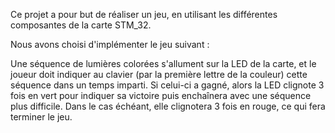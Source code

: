 Ce projet a pour but de réaliser un jeu, en utilisant les différentes composantes de la carte STM_32.

Nous avons choisi d'implémenter le jeu suivant : 

Une séquence de lumières colorées s'allument sur la LED de la carte, et le joueur doit 
indiquer au clavier (par la première lettre de la couleur) cette séquence dans un temps imparti.
Si celui-ci a gagné, alors la LED clignote 3 fois en vert pour indiquer sa victoire puis enchaînera avec une séquence plus difficile. Dans le cas échéant, elle clignotera 3 fois en rouge, ce qui fera terminer le jeu.

